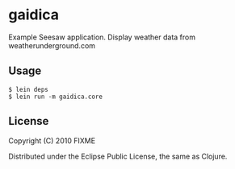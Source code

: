 # gaidica

Example Seesaw application. Display weather data from weatherunderground.com

## Usage

    $ lein deps
    $ lein run -m gaidica.core

## License

Copyright (C) 2010 FIXME

Distributed under the Eclipse Public License, the same as Clojure.
